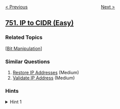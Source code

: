 <!--|This file generated by command(leetcode description); DO NOT EDIT.    |-->
<!--+----------------------------------------------------------------------+-->
<!--|@author    openset <openset.wang@gmail.com>                           |-->
<!--|@link      https://github.com/openset                                 |-->
<!--|@home      https://github.com/openset/leetcode                        |-->
<!--+----------------------------------------------------------------------+-->

[< Previous](https://github.com/openset/leetcode/tree/master/problems/number-of-corner-rectangles "Number Of Corner Rectangles")
　　　　　　　　　　　　　　　　
[Next >](https://github.com/openset/leetcode/tree/master/problems/open-the-lock "Open the Lock")

## [751. IP to CIDR (Easy)](https://leetcode.com/problems/ip-to-cidr "IP 到 CIDR")



### Related Topics
  [[Bit Manipulation](https://github.com/openset/leetcode/tree/master/tag/bit-manipulation/README.md)]

### Similar Questions
  1. [Restore IP Addresses](https://github.com/openset/leetcode/tree/master/problems/restore-ip-addresses) (Medium)
  1. [Validate IP Address](https://github.com/openset/leetcode/tree/master/problems/validate-ip-address) (Medium)

### Hints
<details>
<summary>Hint 1</summary>
Convert the ip addresses to and from (long) integers.  You want to know what is the most addresses you can put in this block starting from the "start" ip, up to n.  It is the smallest between the lowest bit of start and the highest bit of n.  Then, repeat this process with a new start and n.
</details>
